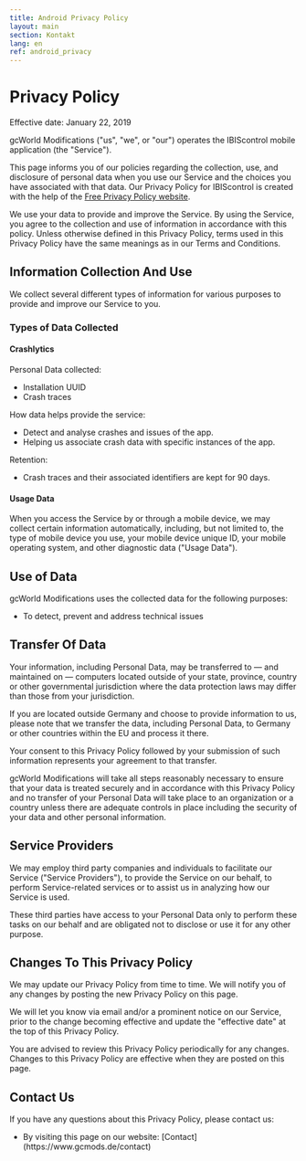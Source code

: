 ```yaml
---
title: Android Privacy Policy
layout: main
section: Kontakt
lang: en
ref: android_privacy
---
```


<h1>Privacy Policy</h1>


<p>Effective date: January 22, 2019</p>


<p>gcWorld Modifications ("us", "we", or "our") operates the IBIScontrol mobile application (the "Service").</p>

<p>This page informs you of our policies regarding the collection, use, and disclosure of personal data when you use our Service and the choices you have associated with that data. Our Privacy Policy  for IBIScontrol is created with the help of the <a href="https://www.freeprivacypolicy.com/">Free Privacy Policy website</a>.</p>

<p>We use your data to provide and improve the Service. By using the Service, you agree to the collection and use of information in accordance with this policy. Unless otherwise defined in this Privacy Policy, terms used in this Privacy Policy have the same meanings as in our Terms and Conditions.</p>


<h2>Information Collection And Use</h2>

<p>We collect several different types of information for various purposes to provide and improve our Service to you.</p>

<h3>Types of Data Collected</h3>

<h4>Crashlytics</h4>
<p>Personal Data collected:</p>
<ul>
<li>Installation UUID</li>
<li>Crash traces</li>
</ul>
<p>How data helps provide the service:</p>
<ul>
    <li>Detect and analyse crashes and issues of the app.</li>
    <li>
Helping us associate crash data with specific instances of the app.
</li>
</ul>
<p>Retention:</p>
<ul><li>
Crash traces and their associated identifiers are kept for 90 days.
</li>
</ul>


<h4>Usage Data</h4>

<p>When you access the Service by or through a mobile device, we may collect certain information automatically, including, but not limited to, the type of mobile device you use, your mobile device unique ID, your mobile operating system, and other diagnostic data ("Usage Data").</p>

<h2>Use of Data</h2>
    
<p>gcWorld Modifications uses the collected data for the following purposes:</p>    
<ul>
    <li>To detect, prevent and address technical issues</li>
</ul>

<h2>Transfer Of Data</h2>
<p>Your information, including Personal Data, may be transferred to — and maintained on — computers located outside of your state, province, country or other governmental jurisdiction where the data protection laws may differ than those from your jurisdiction.</p>
<p>If you are located outside Germany and choose to provide information to us, please note that we transfer the data, including Personal Data, to Germany or other countries within the EU and process it there.</p>
<p>Your consent to this Privacy Policy followed by your submission of such information represents your agreement to that transfer.</p>
<p>gcWorld Modifications will take all steps reasonably necessary to ensure that your data is treated securely and in accordance with this Privacy Policy and no transfer of your Personal Data will take place to an organization or a country unless there are adequate controls in place including the security of your data and other personal information.</p>

<h2>Service Providers</h2>
<p>We may employ third party companies and individuals to facilitate our Service ("Service Providers"), to provide the Service on our behalf, to perform Service-related services or to assist us in analyzing how our Service is used.</p>
<p>These third parties have access to your Personal Data only to perform these tasks on our behalf and are obligated not to disclose or use it for any other purpose.</p>

<h2>Changes To This Privacy Policy</h2>
<p>We may update our Privacy Policy from time to time. We will notify you of any changes by posting the new Privacy Policy on this page.</p>
<p>We will let you know via email and/or a prominent notice on our Service, prior to the change becoming effective and update the "effective date" at the top of this Privacy Policy.</p>
<p>You are advised to review this Privacy Policy periodically for any changes. Changes to this Privacy Policy are effective when they are posted on this page.</p>

<h2>Contact Us</h2>
<p>If you have any questions about this Privacy Policy, please contact us:</p>
<ul>
    <li>By visiting this page on our website: [Contact](https://www.gcmods.de/contact)</li>
</ul>
